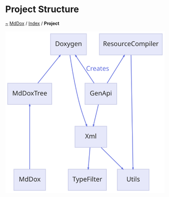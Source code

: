 <a id="project-structure"></a>
<h1>Project Structure</h1>
<a id="Project"></a>
<a href="https://github.com/CharlesCarley/MdDox#~">~</a>
<a href="indexpage.md#mddox">MdDox</a>
<span class="inline-text">/</span>
<a href="index.md#index">Index</a>
<span class="inline-text">/</span>
<span class="bold-text"><b>Project</b></span>
<br/>
<br/>
<img src="../images/dot/internal-diagram-1.dot.svg"/><br/>
<br/>
</div>
</div>
</body>
</html>
